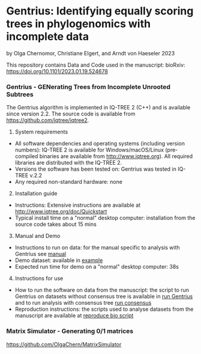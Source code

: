 # Gentrius: Identifying equally scoring trees in phylogenomics with incomplete data
by Olga Chernomor, Christiane Elgert, and Arndt von Haeseler
2023

This repository contains Data and Code used in the manuscript: bioRxiv: https://doi.org/10.1101/2023.01.19.524678

### Gentrius - GENerating Trees from Incomplete Unrooted Subtrees
The Gentrius algorithm is implemented in IQ-TREE 2 (C++) and is available since version 2.2. The source code is available from https://github.com/iqtree/iqtree2.

1. System requirements
* All software dependencies and operating systems (including version numbers): IQ-TREE 2 is available for Windows/macOS/Linux (pre-compiled binaries are available from 
http://www.iqtree.org). All required libraries are distributed with the IQ-TREE 2.
* Versions the software has been tested on: Gentrius was tested in IQ-TREE v.2.2
* Any required non-standard hardware: none

2. Installation guide
* Instructions: Extensive instructions are available at http://www.iqtree.org/doc/Quickstart
* Typical install time on a "normal" desktop computer: installation from the source code takes about 15 mins

3. Manual and Demo
* Instructions to run on data: for the manual specific to analysis with Gentrius see [manual](https://github.com/OlgaChern/Gentrius_2023SM/blob/main/gentrius_manual.md)
* Demo dataset: available in [example](https://github.com/OlgaChern/Gentrius_2023SM/tree/main/example)
* Expected run time for demo on a "normal" desktop computer: 38s

4. Instructions for use
* How to run the software on data from the manuscript: the script to run Gentrius on datasets without consensus tree is available in [run Gentrius](https://github.com/OlgaChern/Gentrius_2023SM/blob/main/auxiliary_scripts/script-run-main-stand-analysis-PER_DATASET.sh) and to run analysis with consensus tree [run consensus](https://github.com/OlgaChern/Gentrius_2023SM/blob/main/auxiliary_scripts/script-run-print_cons-stand-analysis-PER_DATASET.sh)
* Reproduction instructions: the scripts used to analyse datasets from the manuscript are available at [reproduce bio script](https://github.com/OlgaChern/Gentrius_2023SM/blob/main/data_biological/script-run-gentrius.sh)


### Matrix Simulator - Generating 0/1 matrices
https://github.com/OlgaChern/MatrixSimulator

